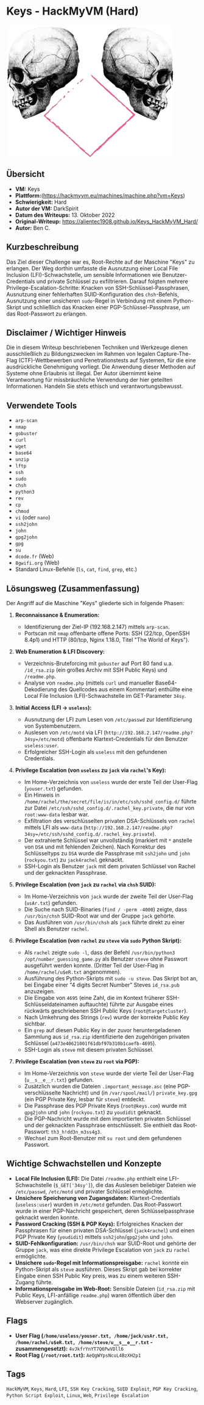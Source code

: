 # Keys - HackMyVM (Hard)

![Keys.png](Keys.png)

## Übersicht

*   **VM:** Keys
*   **Plattform:**(https://hackmyvm.eu/machines/machine.php?vm=Keys)
*   **Schwierigkeit:** Hard
*   **Autor der VM:** DarkSpirit
*   **Datum des Writeups:** 13. Oktober 2022
*   **Original-Writeup:** https://alientec1908.github.io/Keys_HackMyVM_Hard/
*   **Autor:** Ben C.

## Kurzbeschreibung

Das Ziel dieser Challenge war es, Root-Rechte auf der Maschine "Keys" zu erlangen. Der Weg dorthin umfasste die Ausnutzung einer Local File Inclusion (LFI)-Schwachstelle, um sensible Informationen wie Benutzer-Credentials und private Schlüssel zu exfiltrieren. Darauf folgten mehrere Privilege-Escalation-Schritte: Knacken von SSH-Schlüssel-Passphrasen, Ausnutzung einer fehlerhaften SUID-Konfiguration des `chsh`-Befehls, Ausnutzung einer unsicheren `sudo`-Regel in Verbindung mit einem Python-Skript und schließlich das Knacken einer PGP-Schlüssel-Passphrase, um das Root-Passwort zu erlangen.

## Disclaimer / Wichtiger Hinweis

Die in diesem Writeup beschriebenen Techniken und Werkzeuge dienen ausschließlich zu Bildungszwecken im Rahmen von legalen Capture-The-Flag (CTF)-Wettbewerben und Penetrationstests auf Systemen, für die eine ausdrückliche Genehmigung vorliegt. Die Anwendung dieser Methoden auf Systeme ohne Erlaubnis ist illegal. Der Autor übernimmt keine Verantwortung für missbräuchliche Verwendung der hier geteilten Informationen. Handeln Sie stets ethisch und verantwortungsbewusst.

## Verwendete Tools

*   `arp-scan`
*   `nmap`
*   `gobuster`
*   `curl`
*   `wget`
*   `base64`
*   `unzip`
*   `lftp`
*   `ssh`
*   `sudo`
*   `chsh`
*   `python3`
*   `rev`
*   `cp`
*   `chmod`
*   `vi` (oder `nano`)
*   `ssh2john`
*   `john`
*   `gpg2john`
*   `gpg`
*   `su`
*   `dcode.fr` (Web)
*   `8gwifi.org` (Web)
*   Standard Linux-Befehle (`ls`, `cat`, `find`, `grep`, etc.)

## Lösungsweg (Zusammenfassung)

Der Angriff auf die Maschine "Keys" gliederte sich in folgende Phasen:

1.  **Reconnaissance & Enumeration:**
    *   Identifizierung der Ziel-IP (192.168.2.147) mittels `arp-scan`.
    *   Portscan mit `nmap` offenbarte offene Ports: SSH (22/tcp, OpenSSH 8.4p1) und HTTP (80/tcp, Nginx 1.18.0, Titel "The World of Keys").

2.  **Web Enumeration & LFI Discovery:**
    *   Verzeichnis-Bruteforcing mit `gobuster` auf Port 80 fand u.a. `/id_rsa.zip` (ein großes Archiv mit SSH Public Keys) und `/readme.php`.
    *   Analyse von `readme.php` (mittels `curl` und manueller Base64-Dekodierung des Quellcodes aus einem Kommentar) enthüllte eine Local File Inclusion (LFI)-Schwachstelle im GET-Parameter `34sy`.

3.  **Initial Access (LFI -> `useless`):**
    *   Ausnutzung der LFI zum Lesen von `/etc/passwd` zur Identifizierung von Systembenutzern.
    *   Auslesen von `/etc/motd` via LFI (`http://192.168.2.147/readme.php?34sy=/etc/motd`) offenbarte Klartext-Credentials für den Benutzer `useless:user`.
    *   Erfolgreicher SSH-Login als `useless` mit den gefundenen Credentials.

4.  **Privilege Escalation (von `useless` zu `jack` via `rachel`'s Key):**
    *   Im Home-Verzeichnis von `useless` wurde der erste Teil der User-Flag (`youser.txt`) gefunden.
    *   Ein Hinweis in `/home/rachel/the/secret/file/is/in/etc/ssh/sshd_config.d/` führte zur Datei `/etc/ssh/sshd_config.d/.rachel_key.private`, die nur von `root:www-data` lesbar war.
    *   Exfiltration des verschlüsselten privaten DSA-Schlüssels von `rachel` mittels LFI als `www-data` (`http://192.168.2.147/readme.php?34sy=/etc/ssh/sshd_config.d/.rachel_key.private`).
    *   Der extrahierte Schlüssel war unvollständig (markiert mit `*` anstelle von `DSA` und mit fehlenden Zeichen). Nach Korrektur des Schlüsseltyps zu `DSA` wurde die Passphrase mit `ssh2john` und `john` (`rockyou.txt`) zu `jack4rachel` geknackt.
    *   SSH-Login als Benutzer `jack` mit dem privaten Schlüssel von Rachel und der geknackten Passphrase.

5.  **Privilege Escalation (von `jack` zu `rachel` via `chsh` SUID):**
    *   Im Home-Verzeichnis von `jack` wurde der zweite Teil der User-Flag (`usAr.txt`) gefunden.
    *   Die Suche nach SUID-Binaries (`find / -perm -4000`) zeigte, dass `/usr/bin/chsh` SUID-Root war und der Gruppe `jack` gehörte.
    *   Das Ausführen von `/usr/bin/chsh` als `jack` führte direkt zu einer Shell als Benutzer `rachel`.

6.  **Privilege Escalation (von `rachel` zu `steve` via `sudo` Python Skript):**
    *   Als `rachel` zeigte `sudo -l`, dass der Befehl `/usr/bin/python3 /opt/number_guessing_game.py` als Benutzer `steve` ohne Passwort ausgeführt werden konnte. (Dritter Teil der User-Flag in `/home/rachel/u$eR.txt` angenommen).
    *   Ausführung des Python-Skripts mit `sudo -u steve`. Das Skript bot an, bei Eingabe einer "4 digits Secret Number" Steves `id_rsa.pub` anzuzeigen.
    *   Die Eingabe von `4695` (eine Zahl, die im Kontext früherer SSH-Schlüsseldateinamen auftauchte) führte zur Ausgabe eines rückwärts geschriebenen SSH Public Keys (`root@targetcluster`).
    *   Nach Umkehrung des Strings (`rev`) wurde der korrekte Public Key sichtbar.
    *   Ein `grep` auf diesen Public Key in der zuvor heruntergeladenen Sammlung aus `id_rsa.zip` identifizierte den zugehörigen privaten Schlüssel (`a473e40621001f61dbf97b310b1caefb-4695`).
    *   SSH-Login als `steve` mit diesem privaten Schlüssel.

7.  **Privilege Escalation (von `steve` zu `root` via PGP):**
    *   Im Home-Verzeichnis von `steve` wurde der vierte Teil der User-Flag (`u__s__e__r.txt`) gefunden.
    *   Zusätzlich wurden die Dateien `.important_message.asc` (eine PGP-verschlüsselte Nachricht) und (in `/var/spool/mail/`) `private_key.gpg` (ein PGP Private Key, lesbar für `steve`) entdeckt.
    *   Die Passphrase des PGP Private Keys (`root@keys.com`) wurde mit `gpg2john` und `john` (`rockyou.txt`) zu `youdidit` geknackt.
    *   Die PGP-Nachricht wurde mit dem importierten privaten Schlüssel und der geknackten Passphrase entschlüsselt. Sie enthielt das Root-Passwort: `th3_h!dd3n_m3ss4g3`.
    *   Wechsel zum Root-Benutzer mit `su root` und dem gefundenen Passwort.

## Wichtige Schwachstellen und Konzepte

*   **Local File Inclusion (LFI):** Die Datei `/readme.php` enthielt eine LFI-Schwachstelle (`$_GET['34sy']`), die das Auslesen beliebiger Dateien wie `/etc/passwd`, `/etc/motd` und privater Schlüssel ermöglichte.
*   **Unsichere Speicherung von Zugangsdaten:** Klartext-Credentials (`useless:user`) wurden in `/etc/motd` gefunden. Das Root-Passwort wurde in einer PGP-Nachricht gespeichert, deren Schlüsselpassphrase geknackt werden konnte.
*   **Password Cracking (SSH & PGP Keys):** Erfolgreiches Knacken der Passphrasen für einen privaten DSA-Schlüssel (`jack4rachel`) und einen PGP Private Key (`youdidit`) mittels `ssh2john`/`gpg2john` und `john`.
*   **SUID-Fehlkonfiguration:** `/usr/bin/chsh` war SUID-Root und gehörte der Gruppe `jack`, was eine direkte Privilege Escalation von `jack` zu `rachel` ermöglichte.
*   **Unsichere `sudo`-Regel mit Informationspreisgabe:** `rachel` konnte ein Python-Skript als `steve` ausführen. Dieses Skript gab bei korrekter Eingabe einen SSH Public Key preis, was zu einem weiteren SSH-Zugang führte.
*   **Informationspreisgabe im Web-Root:** Sensible Dateien (`id_rsa.zip` mit Public Keys, LFI-anfällige `readme.php`) waren öffentlich über den Webserver zugänglich.

## Flags

*   **User Flag (`/home/useless/youser.txt, /home/jack/usAr.txt, /home/rachel/u$eR.txt, /home/steve/u__s__e__r.txt` - zusammengesetzt):** `4vJkfrYnYT7Q6PwVDll6`
*   **Root Flag (`/root/root.txt`):** `AeQgWYpsNcuL4BzXH2p1`

## Tags

`HackMyVM`, `Keys`, `Hard`, `LFI`, `SSH Key Cracking`, `SUID Exploit`, `PGP Key Cracking`, `Python Script Exploit`, `Linux`, `Web`, `Privilege Escalation`
